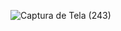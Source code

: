 
![Captura de Tela (243)](https://user-images.githubusercontent.com/34719454/183529578-b6b23273-d076-4030-9f92-ed8dbf8def08.png)
